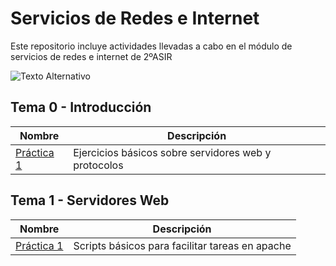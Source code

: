 # Servicios de Redes e Internet 
Este repositorio incluye actividades llevadas a cabo en el módulo de servicios de redes e internet
de 2ºASIR

![Texto Alternativo](https://redeseinternetblog.wordpress.com/wp-content/uploads/2017/11/cropped-iab-global-network-644x4292.jpg)

## Tema 0 - Introducción

|Nombre|Descripción|
|------|-----------|
|[Práctica 1](Tema-0/Actividad-de-introducción.pdf)|Ejercicios básicos sobre servidores web y protocolos|

## Tema 1 - Servidores Web

|Nombre|Descripción|
|------|-----------|
|[Práctica 1](Tema-1/Práctica_1.1_ScriptsApache.md)|Scripts básicos para facilitar tareas en apache|



